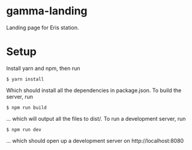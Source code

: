 # gamma-landing
Landing page for Eris station.

# Setup
Install yarn and npm, then run 

```
$ yarn install
```

Which should install all the dependencies in package.json. To build the server, run

```
$ npm run build
```
... which will output all the files to dist/. To run a development server, run

```
$ npm run dev
```
... which should open up a development server on http://localhost:8080
